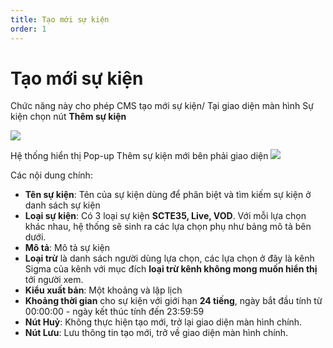 ```yaml
---
title: Tạo mới sự kiện
order: 1
---
```


# Tạo mới sự kiện
Chức năng này cho phép CMS tạo mới sự kiện/ Tại giao diện màn hình Sự kiện chọn nút **Thêm sự kiện**

![](../../images/Add_event.png)

Hệ thống hiển thị Pop-up Thêm sự kiện mới bên phải giao diện ![](../../images/Popup_add_event.png)

Các nội dung chính:

* **Tên sự kiện**: Tên của sự kiện dùng để phân biệt và tìm kiếm sự kiện ở danh sách sự kiện
* **Loại sự kiện**: Có 3 loại sự kiện **SCTE35, Live, VOD**. Với mỗi lựa chọn khác nhau, hệ thống sẽ sinh ra các lựa chọn phụ như bảng mô tả bên dưới.
* **Mô tả**: Mô tả sự kiện
* **Loại trừ** là danh sách người dùng lựa chọn, các lựa chọn ở đây là kênh Sigma của kênh với mục đích **loại trừ kênh không mong muốn hiển thị** tới người xem.
* **Kiểu xuất bản**: Một khoảng và lập lịch
* **Khoảng thời gian** cho sự kiện với giới hạn **24 tiếng**, ngày bắt đầu tính từ 00:00:00 - ngày kết thúc tính đến 23:59:59
* **Nút Huỷ**: Không thực hiện tạo mới, trở lại giao diện màn hình chính.
* **Nút Lưu**: Lưu thông tin tạo mới, trở về giao diện màn hình chính.

 
